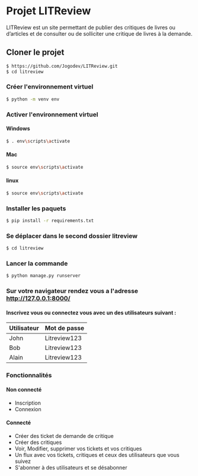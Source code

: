 # Projet LITReview
LITReview est un site permettant de publier des critiques de livres ou d’articles et de consulter ou de solliciter une critique de livres à la demande.
## Cloner le projet

````bash
$ https://github.com/Jogodev/LITReview.git
$ cd litreview
````

### Créer l'environnement virtuel

````bash
$ python -m venv env
````

### Activer l'environnement virtuel

#### Windows
````bash
$ . env\scripts\activate
````
#### Mac
````bash
$ source env\scripts\activate
````
#### linux
````bash
$ source env\scripts\activate
````

### Installer les paquets

````bash
$ pip install -r requirements.txt
````

### Se déplacer dans le second dossier litreview
````bash
$ cd litreview
````
### Lancer la commande
````bash
$ python manage.py runserver
````

### Sur votre navigateur rendez vous a l'adresse http://127.0.0.1:8000/

#### Inscrivez vous ou connectez vous avec un des utilisateurs suivant :
| **Utilisateur** | **Mot de passe** |
|-----------------|------------------|
| John            | Litreview123     |
| Bob             | Litreview123     |
| Alain           | Litreview123     |

### Fonctionnalités
#### Non connecté
* Inscription
* Connexion
#### Connecté
* Créer des ticket de demande de critique
* Créer des critiques
* Voir, Modifier, supprimer vos tickets et vos critiques
* Un flux avec vos tickets, critiques et ceux des utilisateurs que vous suivez
* S'abonner à des utilisateurs et se désabonner